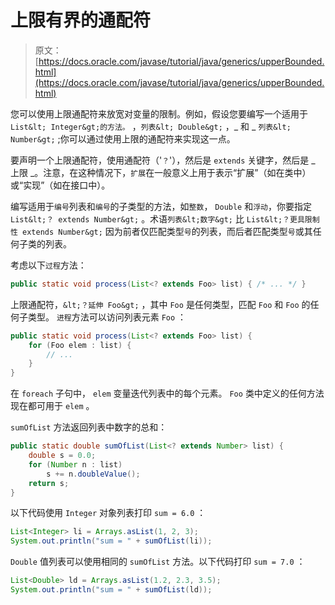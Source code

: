 # 上限有界的通配符

> 原文： [https://docs.oracle.com/javase/tutorial/java/generics/upperBounded.html](https://docs.oracle.com/javase/tutorial/java/generics/upperBounded.html)

您可以使用上限通配符来放宽对变量的限制。例如，假设您要编写一个适用于 `List&lt; Integer&gt;的方法。` ，`列表&lt; Double&gt;` ，_ 和 _ `列表&lt; Number&gt;` ;你可以通过使用上限的通配符来实现这一点。

要声明一个上限通配符，使用通配符（'`？`'），然后是 `extends` 关键字，然后是 _ 上限 _。注意，在这种情况下，`扩展`在一般意义上用于表示“扩展”（如在类中）或“实现”（如在接口中）。

编写适用于`编号`列表和`编号`的子类型的方法，如`整数`， `Double` 和`浮动`，你要指定 `List&lt;？ extends Number&gt;` 。术语`列表&lt;数字&gt;` 比 `List&lt;？更具限制性 extends Number&gt;` 因为前者仅匹配类型`号`的列表，而后者匹配类型`号`或其任何子类的列表。

考虑以下`过程`方法：

```java
public static void process(List<? extends Foo> list) { /* ... */ }

```

上限通配符，`&lt;？延伸 Foo&gt;` ，其中 `Foo` 是任何类型，匹配 `Foo` 和 `Foo` 的任何子类型。 `进程`方法可以访问列表元素 `Foo` ：

```java
public static void process(List<? extends Foo> list) {
    for (Foo elem : list) {
        // ...
    }
}

```

在 `foreach` 子句中， `elem` 变量迭代列表中的每个元素。 `Foo` 类中定义的任何方法现在都可用于 `elem` 。

`sumOfList` 方法返回列表中数字的总和：

```java
public static double sumOfList(List<? extends Number> list) {
    double s = 0.0;
    for (Number n : list)
        s += n.doubleValue();
    return s;
}

```

以下代码使用 `Integer` 对象列表打印 `sum = 6.0` ：

```java
List<Integer> li = Arrays.asList(1, 2, 3);
System.out.println("sum = " + sumOfList(li));

```

`Double` 值列表可以使用相同的 `sumOfList` 方法。以下代码打印 `sum = 7.0` ：

```java
List<Double> ld = Arrays.asList(1.2, 2.3, 3.5);
System.out.println("sum = " + sumOfList(ld));

```
